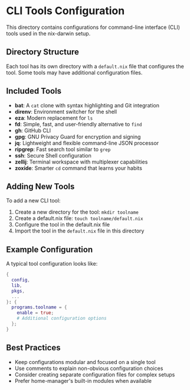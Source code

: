 # CLI Tools Configuration

This directory contains configurations for command-line interface (CLI) tools used in the nix-darwin setup.

## Directory Structure

Each tool has its own directory with a `default.nix` file that configures the tool. Some tools may have additional configuration files.

## Included Tools

- **bat**: A `cat` clone with syntax highlighting and Git integration
- **direnv**: Environment switcher for the shell
- **eza**: Modern replacement for `ls`
- **fd**: Simple, fast, and user-friendly alternative to `find`
- **gh**: GitHub CLI
- **gpg**: GNU Privacy Guard for encryption and signing
- **jq**: Lightweight and flexible command-line JSON processor
- **ripgrep**: Fast search tool similar to `grep`
- **ssh**: Secure Shell configuration
- **zellij**: Terminal workspace with multiplexer capabilities
- **zoxide**: Smarter `cd` command that learns your habits

## Adding New Tools

To add a new CLI tool:

1. Create a new directory for the tool: `mkdir toolname`
2. Create a default.nix file: `touch toolname/default.nix`
3. Configure the tool in the default.nix file
4. Import the tool in the `default.nix` file in this directory

## Example Configuration

A typical tool configuration looks like:

```nix
{
  config,
  lib,
  pkgs,
  ...
}: {
  programs.toolname = {
    enable = true;
    # Additional configuration options
  };
}
```

## Best Practices

- Keep configurations modular and focused on a single tool
- Use comments to explain non-obvious configuration choices
- Consider creating separate configuration files for complex setups
- Prefer home-manager's built-in modules when available
